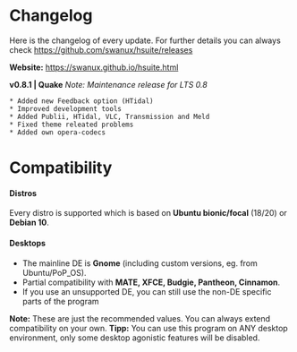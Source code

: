 # Changelog
Here is the changelog of every update. For further details you can always check https://github.com/swanux/hsuite/releases

**Website:** https://swanux.github.io/hsuite.html

**v0.8.1 | Quake**
*Note: Maintenance release for LTS 0.8*

	* Added new Feedback option (HTidal)
	* Improved development tools
	* Added Publii, HTidal, VLC, Transmission and Meld
	* Fixed theme releated problems
	* Added own opera-codecs

# Compatibility

#### Distros

Every distro is supported which is based on **Ubuntu bionic/focal** (18/20) or **Debian 10**.

#### Desktops

- The mainline DE is **Gnome** (including custom versions, eg. from Ubuntu/PoP_OS).
- Partial compatibility with **MATE, XFCE, Budgie, Pantheon, Cinnamon**.
- If you use an unsupported DE, you can still use the non-DE specific parts of the program

**Note:** These are just the recommended values. You can always extend compatibility on your own.
**Tipp:** You can use this program on ANY desktop environment, only some desktop agonistic features will be disabled.
